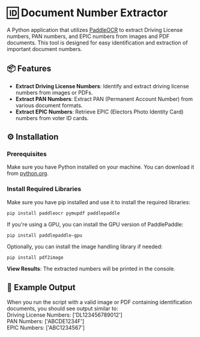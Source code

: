 # 🆔 Document Number Extractor

A Python application that utilizes [PaddleOCR](https://github.com/PaddlePaddle/PaddleOCR) to extract Driving License numbers, PAN numbers, and EPIC numbers from images and PDF documents. This tool is designed for easy identification and extraction of important document numbers.

## 📦 Features

- **Extract Driving License Numbers**: Identify and extract driving license numbers from images or PDFs.
- **Extract PAN Numbers**: Extract PAN (Permanent Account Number) from various document formats.
- **Extract EPIC Numbers**: Retrieve EPIC (Electors Photo Identity Card) numbers from voter ID cards.

## ⚙️ Installation

### Prerequisites

Make sure you have Python installed on your machine. You can download it from [python.org](https://www.python.org/downloads/).

### Install Required Libraries
Make sure you have pip installed and use it to install the required libraries:
```
pip install paddleocr pymupdf paddlepaddle
```
If you're using a GPU, you can install the GPU version of PaddlePaddle:
```
pip install paddlepaddle-gpu
```
Optionally, you can install the image handling library if needed:
```
pip install pdf2image
```
**View Results**: The extracted numbers will be printed in the console.

## 📄 Example Output
When you run the script with a valid image or PDF containing identification documents, you should see output similar to:\
Driving License Numbers: ['DL123456789012']\
PAN Numbers: ['ABCDE1234F']\
EPIC Numbers: ['ABC1234567']
